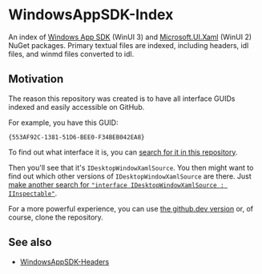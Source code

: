 # WindowsAppSDK-Index

An index of [Windows App
SDK](https://www.nuget.org/packages/Microsoft.WindowsAppSDK) (WinUI 3) and
[Microsoft.UI.Xaml](https://www.nuget.org/packages/Microsoft.UI.Xaml) (WinUI 2)
NuGet packages. Primary textual files are indexed, including headers, idl files,
and winmd files converted to idl.

## Motivation

The reason this repository was created is to have all interface GUIDs indexed
and easily accessible on GitHub.

For example, you have this GUID:

`{553AF92C-1381-51D6-BEE0-F34BEB042EA8}`

To find out what interface it is, you can [search for it in this
repository](https://github.com/search?q=repo%3Am417z%2FWindowsAppSDK-Index+553AF92C-1381-51D6-BEE0-F34BEB042EA8&type=code).

Then you'll see that it's `IDesktopWindowXamlSource`. You then might want to
find out which other versions of `IDesktopWindowXamlSource` are there. Just
[make another search for `"interface IDesktopWindowXamlSource :
IInspectable"`](https://github.com/search?q=repo%3Am417z%2FWindowsAppSDK-Index+%22interface+IDesktopWindowXamlSource+%3A+IInspectable%22&type=code).

For a more powerful experience, you can use [the github.dev
version](https://github.dev/m417z/WindowsAppSDK-Index) or, of course, clone the
repository.

## See also

* [WindowsAppSDK-Headers](https://github.com/m417z/WindowsAppSDK-Headers)
